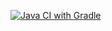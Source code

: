 [![Java CI with Gradle](https://github.com/KULeuven-Diepenbeek/ses-opdrachten-deel-1-2425-RobinRemels/actions/workflows/gradle.yml/badge.svg)](https://github.com/KULeuven-Diepenbeek/ses-opdrachten-deel-1-2425-RobinRemels/actions/workflows/gradle.yml)
